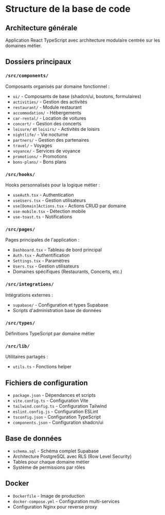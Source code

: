 # Structure de la base de code

## Architecture générale
Application React TypeScript avec architecture modulaire centrée sur les domaines métier.

## Dossiers principaux

### `/src/components/`
Composants organisés par domaine fonctionnel :
- `ui/` - Composants de base (shadcn/ui, boutons, formulaires)
- `activities/` - Gestion des activités
- `restaurant/` - Module restaurant
- `accommodation/` - Hébergements
- `car-rental/` - Location de voitures
- `concert/` - Gestion des concerts
- `leisure/` et `loisirs/` - Activités de loisirs
- `nightlife/` - Vie nocturne
- `partners/` - Gestion des partenaires
- `travel/` - Voyages
- `voyance/` - Services de voyance
- `promotions/` - Promotions
- `bons-plans/` - Bons plans

### `/src/hooks/`
Hooks personnalisés pour la logique métier :
- `useAuth.tsx` - Authentication
- `useUsers.tsx` - Gestion utilisateurs
- `use[Domain]Actions.tsx` - Actions CRUD par domaine
- `use-mobile.tsx` - Détection mobile
- `use-toast.ts` - Notifications

### `/src/pages/`
Pages principales de l'application :
- `Dashboard.tsx` - Tableau de bord principal
- `Auth.tsx` - Authentification
- `Settings.tsx` - Paramètres
- `Users.tsx` - Gestion utilisateurs
- Domaines spécifiques (Restaurants, Concerts, etc.)

### `/src/integrations/`
Intégrations externes :
- `supabase/` - Configuration et types Supabase
- Scripts d'administration base de données

### `/src/types/`
Définitions TypeScript par domaine métier

### `/src/lib/`
Utilitaires partagés :
- `utils.ts` - Fonctions helper

## Fichiers de configuration
- `package.json` - Dépendances et scripts
- `vite.config.ts` - Configuration Vite
- `tailwind.config.ts` - Configuration Tailwind
- `eslint.config.js` - Configuration ESLint
- `tsconfig.json` - Configuration TypeScript
- `components.json` - Configuration shadcn/ui

## Base de données
- `schema.sql` - Schéma complet Supabase
- Architecture PostgreSQL avec RLS (Row Level Security)
- Tables pour chaque domaine métier
- Système de permissions par rôles

## Docker
- `Dockerfile` - Image de production
- `docker-compose.yml` - Configuration multi-services
- Configuration Nginx pour reverse proxy